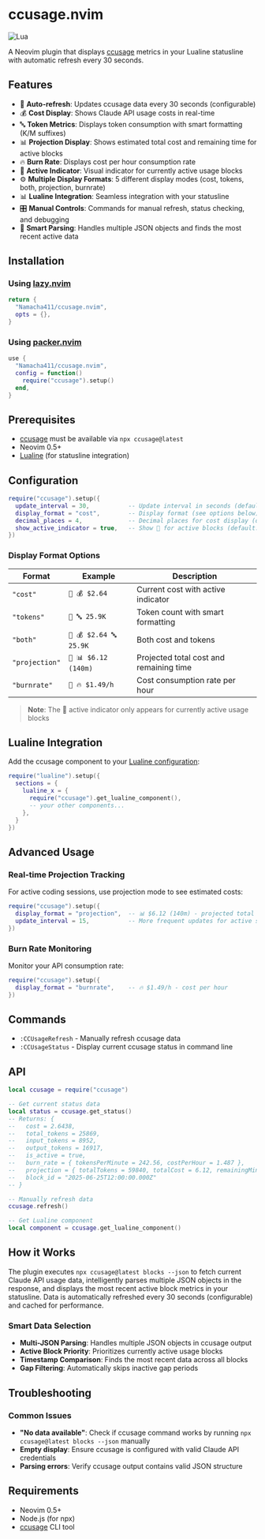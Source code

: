 # ccusage.nvim

![Lua](https://img.shields.io/badge/Made%20with%20Lua-blueviolet.svg?style=for-the-badge&logo=lua)

A Neovim plugin that displays [ccusage](https://github.com/ryoppippi/ccusage) metrics in your Lualine statusline with automatic refresh every 30 seconds.

## Features

- 🔄 **Auto-refresh**: Updates ccusage data every 30 seconds (configurable)
- 💰 **Cost Display**: Shows Claude API usage costs in real-time
- 🔤 **Token Metrics**: Displays token consumption with smart formatting (K/M suffixes)
- 📊 **Projection Display**: Shows estimated total cost and remaining time for active blocks
- 🔥 **Burn Rate**: Displays cost per hour consumption rate
- 🔴 **Active Indicator**: Visual indicator for currently active usage blocks
- ⚙️ **Multiple Display Formats**: 5 different display modes (cost, tokens, both, projection, burnrate)
- 📊 **Lualine Integration**: Seamless integration with your statusline
- 🎛️ **Manual Controls**: Commands for manual refresh, status checking, and debugging
- 🧠 **Smart Parsing**: Handles multiple JSON objects and finds the most recent active data

## Installation

### Using [lazy.nvim](https://github.com/folke/lazy.nvim)

```lua
return {
  "Namacha411/ccusage.nvim",
  opts = {},
}
```

### Using [packer.nvim](https://github.com/wbthomason/packer.nvim)

```lua
use {
  "Namacha411/ccusage.nvim",
  config = function()
    require("ccusage").setup()
  end,
}
```

## Prerequisites

- [ccusage](https://github.com/ryoppippi/ccusage) must be available via `npx ccusage@latest`
- Neovim 0.5+
- [Lualine](https://github.com/nvim-lualine/lualine.nvim) (for statusline integration)

## Configuration

```lua
require("ccusage").setup({
  update_interval = 30,           -- Update interval in seconds (default: 30)
  display_format = "cost",        -- Display format (see options below)
  decimal_places = 4,             -- Decimal places for cost display (default: 4)
  show_active_indicator = true,   -- Show 🔴 for active blocks (default: true)
})
```

### Display Format Options

| Format | Example | Description |
|--------|---------|-------------|
| `"cost"` | `🔴 💰 $2.64` | Current cost with active indicator |
| `"tokens"` | `🔴 🔤 25.9K` | Token count with smart formatting |
| `"both"` | `🔴 💰 $2.64 🔤 25.9K` | Both cost and tokens |
| `"projection"` | `🔴 📊 $6.12 (140m)` | Projected total cost and remaining time |
| `"burnrate"` | `🔴 🔥 $1.49/h` | Cost consumption rate per hour |

> **Note**: The 🔴 active indicator only appears for currently active usage blocks

## Lualine Integration

Add the ccusage component to your [Lualine configuration](https://github.com/nvim-lualine/lualine.nvim?tab=readme-ov-file#general-component-options):

```lua
require("lualine").setup({
  sections = {
    lualine_x = { 
      require("ccusage").get_lualine_component(),
      -- your other components...
    },
  }
})
```

## Advanced Usage

### Real-time Projection Tracking
For active coding sessions, use projection mode to see estimated costs:

```lua
require("ccusage").setup({
  display_format = "projection",  -- 📊 $6.12 (140m) - projected total with time remaining
  update_interval = 15,           -- More frequent updates for active sessions
})
```

### Burn Rate Monitoring
Monitor your API consumption rate:

```lua
require("ccusage").setup({
  display_format = "burnrate",    -- 🔥 $1.49/h - cost per hour
})
```

## Commands

- `:CCUsageRefresh` - Manually refresh ccusage data
- `:CCUsageStatus` - Display current ccusage status in command line

## API

```lua
local ccusage = require("ccusage")

-- Get current status data
local status = ccusage.get_status()
-- Returns: {
--   cost = 2.6438,
--   total_tokens = 25869,
--   input_tokens = 8952,
--   output_tokens = 16917,
--   is_active = true,
--   burn_rate = { tokensPerMinute = 242.56, costPerHour = 1.487 },
--   projection = { totalTokens = 59840, totalCost = 6.12, remainingMinutes = 140 },
--   block_id = "2025-06-25T12:00:00.000Z"
-- }

-- Manually refresh data
ccusage.refresh()

-- Get Lualine component
local component = ccusage.get_lualine_component()
```

## How it Works

The plugin executes `npx ccusage@latest blocks --json` to fetch current Claude API usage data, intelligently parses multiple JSON objects in the response, and displays the most recent active block metrics in your statusline. Data is automatically refreshed every 30 seconds (configurable) and cached for performance.

### Smart Data Selection
- **Multi-JSON Parsing**: Handles multiple JSON objects in ccusage output
- **Active Block Priority**: Prioritizes currently active usage blocks
- **Timestamp Comparison**: Finds the most recent data across all blocks
- **Gap Filtering**: Automatically skips inactive gap periods

## Troubleshooting

### Common Issues
- **"No data available"**: Check if ccusage command works by running `npx ccusage@latest blocks --json` manually
- **Empty display**: Ensure ccusage is configured with valid Claude API credentials
- **Parsing errors**: Verify ccusage output contains valid JSON structure

## Requirements

- Neovim 0.5+
- Node.js (for npx)
- [ccusage](https://github.com/ryoppippi/ccusage) CLI tool
